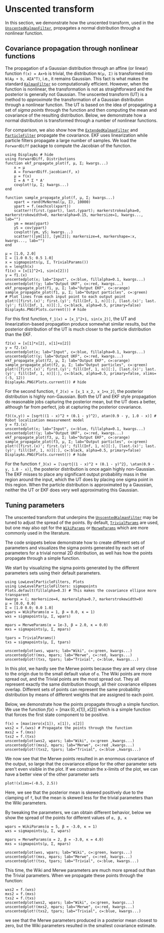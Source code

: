 # Unscented transform

In this section, we demonstrate how the unscented transform, used in the [`UnscentedKalmanFilter`](@ref), propagates a normal distribution through a nonlinear function. 




## Covariance propagation through nonlinear functions
The propagation of a Gaussian distribution through an affine (or linear) function ``f(x) = Ax+b`` is trivial, the distribution ``N(μ, Σ)`` is transformed into ``N(Aμ + b, AΣA^T)``, i.e., it remains Gaussian. This fact is what makes the standard [`KalmanFilter`](@ref) so computationally efficient. However, when the function is nonlinear, the transformation is not as straightforward and the posterior is generally not Gaussian. The unscented transform (UT) is a method to _approximate_ the transformation of a Gaussian distribution through a nonlinear function. The UT is based on the idea of propagating a set of _sigma points_ through the function and then computing the mean and covariance of the resulting distribution. Below, we demonstrate how a normal distribution is transformed through a number of nonlinear functions.

For comparison, we also show how the [`ExtendedKalmanFilter`](@ref) and [`ParticleFilter`](@ref) propagate the covariance. EKF uses linearization while particle filters propagate a large number of samples. We load the `ForwardDiff` package to compute the Jacobian of the function.

```@example UT
using DisplayAs # hide
using ForwardDiff, Distributions
function ekf_propagate_plot(f, μ, Σ; kwargs...)
    x = μ
    A = ForwardDiff.jacobian(f, x)
    μ = f(x)
    Σ = A * Σ * A'
    covplot!(μ, Σ; kwargs...)
end

function sample_propagate_plot(f, μ, Σ; kwargs...)
    xpart = rand(MvNormal(μ, Σ), 10000)
    ypart = f.(eachcol(xpart))
    scatter!(first.(ypart), last.(ypart); markerstrokealpha=0, markerstrokewidth=0, markeralpha=0.15, markersize=1, kwargs..., lab="")
    ym = mean(ypart)
    yS = cov(ypart)
    covplot!(ym, yS; kwargs...)
    scatter!([ym[1]], [ym[2]]; markersize=4, markershape=:x, kwargs..., lab="")
end
```

```@example UT
μ = [1.0, 2.0]
Σ = [1.0 0.5; 0.5 1.0]
x = sigmapoints(μ, Σ, TrivialParams())
n = length(x)
f1(x) = [x[1]^2+1, sin(x[2])]
y = f1.(x)
unscentedplot(x; lab="Input", c=:blue, fillalpha=0.1, kwargs...)
unscentedplot!(y; lab="Output UKF", c=:red, kwargs...)
ekf_propagate_plot(f1, μ, Σ; lab="Output EKF", c=:orange)
sample_propagate_plot(f1, μ, Σ; lab="Output particles", c=:green)
# Plot lines from each input point to each output point
plot!([first.(x)'; first.(y)'; fill(Inf, 1, n)][:], [last.(x)'; last.(y)'; fill(Inf, 1, n)][:], c=:black, alpha=0.5, primary=false)
DisplayAs.PNG(Plots.current()) # hide
```
For this first function, ``f_1(x) = [x_1^2+1, sin(x_2)]``, the UT and linearization-based propagation produce somewhat similar results, but the posterior distribution of the UT is much closer to the particle distribution than the EKF.

```@example UT
f2(x) = [x[1]*x[2], x[1]+x[2]]
y = f2.(x)
unscentedplot(x; lab="Input", c=:blue, fillalpha=0.1, kwargs...)
unscentedplot!(y; lab="Output UKF", c=:red, kwargs...)
ekf_propagate_plot(f2, μ, Σ; lab="Output EKF", c=:orange)
sample_propagate_plot(f2, μ, Σ; lab="Output particles", c=:green)
plot!([first.(x)'; first.(y)'; fill(Inf, 1, n)][:], [last.(x)'; last.(y)'; fill(Inf, 1, n)][:], c=:black, alpha=0.5, primary=false, xlims=(-5, 12))
DisplayAs.PNG(Plots.current()) # hide
```
For the second function, ``f_2(x) = [x_1 x_2, x_1+x_2]``, the posterior distribution is highly non-Gaussian. Both the UT and EKF style propagation do reasonable jobs capturing the posterior mean, but the UT does a better, although far from perfect, job at capturing the posterior covariance.


```@example UT
f3((x,y)) = [sqrt((1 - x)^2 + (0.1 - y)^2), atan(0.9 - y, 1.0 - x)] # Robot localization measurement model
y = f3.(x)
unscentedplot(x; lab="Input", c=:blue, fillalpha=0.1, kwargs...)
unscentedplot!(y; lab="Output UKF", c=:red, kwargs...)
ekf_propagate_plot(f3, μ, Σ; lab="Output EKF", c=:orange)
sample_propagate_plot(f3, μ, Σ; lab="Output particles", c=:green)
plot!([first.(x)'; first.(y)'; fill(Inf, 1, n)][:], [last.(x)'; last.(y)'; fill(Inf, 1, n)][:], c=:black, alpha=0.5, primary=false)
DisplayAs.PNG(Plots.current()) # hide
```

For the function ``f_3(x) = [\sqrt{(1 - x)^2 + (0.1 - y)^2}, \atan(0.9 - y, 1.0 - x)]``, the posterior distribution is once again highly non-Gaussian. The EKF misses to place any significant output probability mass in the region around the input, which the UT does by placing one sigma point in this region. When the particle distribution is approximated by a Gaussian, neither the UT or EKF does very well approximating this Gaussian.




## Tuning parameters

The unscented transform that underpins the [`UnscentedKalmanFilter`](@ref) may be tuned to adjust the spread of the points. By default, [`TrivialParams`](@ref) are used, but one may also opt for the [`WikiParams`](@ref) or [`MerweParams`](@ref) which are more commonly used in the literature.

The code snippets below demonstrate how to create different sets of parameters and visualizes the sigma points generated by each set of parameters for a trivial normal 2D distribution, as well has how the points propagate through a simple function.


We start by visualizing the sigma points generated by the different parameters sets using their default parameters.
```@example UT
using LowLevelParticleFilters, Plots
using LowLevelParticleFilters: sigmapoints
Plots.default(fillalpha=0.3) # This makes the covariance ellipse more transparent
kwargs = (; markersize=4, markeralpha=0.7, markerstrokewidth=0)
μ = [0.0, 0.0]
Σ = [1.0 0.0; 0.0 1.0]
wpars = WikiParams(α = 1, β = 0.0, κ = 1)
wxs = sigmapoints(μ, Σ, wpars)

mpars = MerweParams(α = 1e-3, β = 2.0, κ = 0.0)
mxs = sigmapoints(μ, Σ, mpars)

tpars = TrivialParams()
txs = sigmapoints(μ, Σ, tpars)

unscentedplot(wxs, wpars; lab="Wiki", c=:green, kwargs...)
unscentedplot!(mxs, mpars; lab="Merwe", c=:red, kwargs...)
unscentedplot!(txs, tpars; lab="Trivial", c=:blue, kwargs...)
```
In this plot, we hardly see the Merwe points because they are all very close to the origin due to the small default value of `α`. The Wiki points are more spread out, and the Trivial points are the most spread out. They all represent exactly the same distribution though, all their covariance ellipses overlap. Different sets of points can represent the same probability distribution by means of different weights that are assigned to each point.

Below, we demonstrate how the points propagate through a simple function. We use the function $f(x) = [\max(0, x[1]), x[2]]$ which is a simple function that forces the first state component to be positive.


```@example UT
f(x) = [max(zero(x[1]), x[1]), x[2]]
wxs2 = f.(wxs) # Propagate the points through the function
mxs2 = f.(mxs)
txs2 = f.(txs)
unscentedplot(wxs2, wpars; lab="Wiki", c=:green ,kwargs...)
unscentedplot!(mxs2, mpars; lab="Merwe", c=:red ,kwargs...)
unscentedplot!(txs2, tpars; lab="Trivial", c=:blue ,kwargs...)
```

We now see that the Merwe points resulted in an enormous covariance of the output, so large that the covariance ellipse for the other parameter sets aren't even visible in the plot. If we constrain the x-limits of the plot, we can have a better view of the other parameter sets
```@example UT
plot!(xlims=(-0.5, 2.5)) 
```
Here, we see that the posterior mean is skewed positively due to the clamping of ``f``, but the mean is skewed less for the trivial parameters than the Wiki parameters. 

By tweaking the parameters, we can obtain different behavior, below we show the spread of the points for different values of ``α, β, κ``

```@example UT
wpars = WikiParams(α = 5, β = -3.0, κ = 1)
wxs = sigmapoints(μ, Σ, wpars)

mpars = MerweParams(α = 2, β = -3.0, κ = 4.0)
mxs = sigmapoints(μ, Σ, mpars)

unscentedplot(wxs, wpars; lab="Wiki", c=:green, kwargs...)
unscentedplot!(mxs, mpars; lab="Merwe", c=:red, kwargs...)
unscentedplot!(txs, tpars; lab="Trivial", c=:blue, kwargs...)
```
This time, the Wiki and Merwe parameters are much more spread out than the Trivial parameters. When we propagate these points through the function:

```@example UT
wxs2 = f.(wxs)
mxs2 = f.(mxs)
txs2 = f.(txs)
unscentedplot(wxs2, wpars; lab="Wiki", c=:green, kwargs...)
unscentedplot!(mxs2, mpars; lab="Merwe", c=:red, kwargs...)
unscentedplot!(txs2, tpars; lab="Trivial", c=:blue, kwargs...)
```
we see that the Merwe parameters produced in a posterior mean closest to zero, but the Wiki parameters resulted in the smallest covariance estimate.